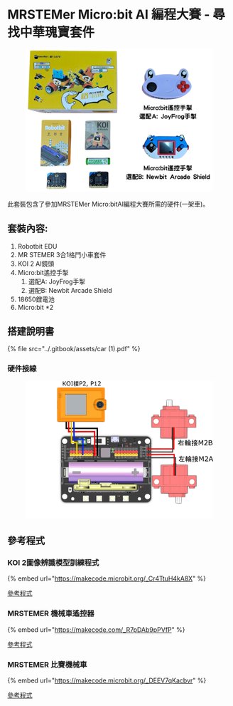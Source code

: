 # MRSTEMer Micro:bit AI 編程大賽 - 尋找中華瑰寶套件

<figure><img src="../.gitbook/assets/kit contents (1).png" alt=""><figcaption></figcaption></figure>

此套裝包含了參加MRSTEMer Micro:bitAI編程大賽所需的硬件(一架車)。

## 套裝內容:

1. Robotbit EDU
2. MR STEMER 3合1格鬥小車套件
3. KOI 2 AI鏡頭
4. Micro:bit遙控手掣&#x20;
   1. 選配A: JoyFrog手掣
   2. 選配B: Newbit Arcade Shield
5. 18650鋰電池&#x20;
6. Micro:bit \*2

## 搭建說明書

{% file src="../.gitbook/assets/car (1).pdf" %}

### 硬件接線

<figure><img src="../.gitbook/assets/car_wiring.png" alt=""><figcaption></figcaption></figure>

## 參考程式

### KOI 2圖像辨識模型訓練程式

{% embed url="https://makecode.microbit.org/_Cr4TtuH4kA8X" %}

[參考程式](https://makecode.microbit.org/\_HAh4jTH6H1Rh)

### MRSTEMER 機械車遙控器

{% embed url="https://makecode.com/_R7pDAb9pPVfP" %}

[參考程式](https://makecode.com/\_R7pDAb9pPVfP)

### MRSTEMER 比賽機械車

{% embed url="https://makecode.microbit.org/_DEEV7qKacbvr" %}

[參考程式](https://makecode.microbit.org/\_DEEV7qKacbvr)
